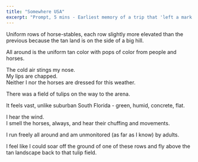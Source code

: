 ```yaml
---
title: "Somewhere USA"
excerpt: "Prompt, 5 mins - Earliest memory of a trip that 'left a mark on me'"
---
```


Uniform rows of horse-stables, each row slightly more elevated than the previous because the tan land is on the side of a big hill.

All around is the uniform tan color with pops of color from people and horses.

The cold air stings my nose.  
My lips are chapped.  
Neither I nor the horses are dressed for this weather.

There was a field of tulips on the way to the arena.

It feels vast, unlike suburban South Florida - green, humid, concrete, flat.

I hear the wind.  
I smell the horses, always, and hear their chuffing and movements.

I run freely all around and am unmonitored (as far as I know) by adults.

I feel like I could soar off the ground of one of these rows and fly above the tan landscape back to that tulip field.
